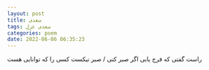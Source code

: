 ```yaml
---
layout: post
title: سعدی
tags: سعدی غزل
categories: poem
date: 2022-06-06 06:35:23
---
```


راست گفتی که فرج یابی اگر صبر کنی / صبر نیکست کسی را که توانایی هست
